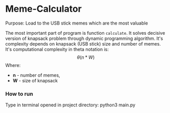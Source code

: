 # Meme-Calculator

Purpose: Load to the USB stick memes which are the most valuable

The most important part of program is function `calculate`. It solves decisive version of knapsack problem through dynamic programming algorithm. It's complexity depends on knapsack (USB stick) size and number of memes. It's computational complexity in theta notation is:
$$
\theta(n*W)
$$
Where:

- **n** - number of memes,
- **W** - size of knapsack

### How to run

Type in terminal opened in project directory: python3 main.py